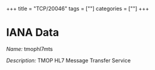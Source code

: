 +++
title = "TCP/20046"
tags = [""]
categories = [""]
+++

# IANA Data

_Name:_ tmophl7mts

_Description:_ TMOP HL7 Message Transfer Service

